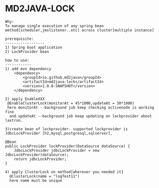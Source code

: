 # MD2JAVA-LOCK

    Why:
    To manage single execution of any spring bean 
    method[scheduler,jmslistener..etc] across cluster[multiple instance]
   
	prerequisite:
	------------------
	1) Spring boot application
	2) LockProvider bean
	
	how to use:
	------------
	1) add mvn dependency
     	<dependency>
			<groupId>io.github.md2java</groupId>
			<artifactId>md2java-lock</artifactId>
			<version>1.0.0-SNAPSHOT</version>
		</dependency>
			
	2) apply EnableXXX
	 @EnableClusterLock(monitorAt = 45*1000,updateAt = 30*1000)
	 here monitorAt --background job keep checking activenode is working fine
	  and updateAt --background job keep updating on lockprovider about lastrun.
	  
	3)create bean of lockprovider- supported lockprovider is JdbcLockProvider [h2,mysql,postgresql,sqlserver],
	
	@Bean
	public LockProvider lockProvider(DataSource dataSource) {
		JdbcLockProvider jdbcLockProvider = new JdbcLockProvider(dataSource);
		return jdbcLockProvider;
	}
	
	4) apply ClusterLock on method[wherever you needed it]
	  @ClusterLock(name = "logTest11") 
	  here name must be unique
	  
	
	
	